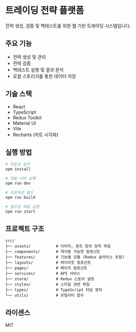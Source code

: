 # 트레이딩 전략 플랫폼

전략 생성, 검증 및 백테스트를 위한 웹 기반 트레이딩 시스템입니다.

## 주요 기능

- 전략 생성 및 관리
- 전략 검증
- 백테스트 실행 및 결과 분석
- 로컬 스토리지를 통한 데이터 저장

## 기술 스택

- React
- TypeScript
- Redux Toolkit
- Material UI
- Vite
- Recharts (차트 시각화)

## 실행 방법

```bash
# 의존성 설치
npm install

# 개발 서버 실행
npm run dev

# 프로덕션 빌드
npm run build

# 빌드된 파일 실행
npm run start
```

## 프로젝트 구조

```
src/
├── assets/           # 이미지, 폰트 등의 정적 파일
├── components/       # 재사용 가능한 컴포넌트
├── features/         # 기능별 모듈 (Redux 슬라이스 포함)
├── layouts/          # 레이아웃 컴포넌트
├── pages/            # 페이지 컴포넌트
├── services/         # API 서비스
├── store/            # Redux 스토어 설정
├── styles/           # 스타일 관련 파일
├── types/            # TypeScript 타입 정의
└── utils/            # 유틸리티 함수
```

## 라이센스

MIT
